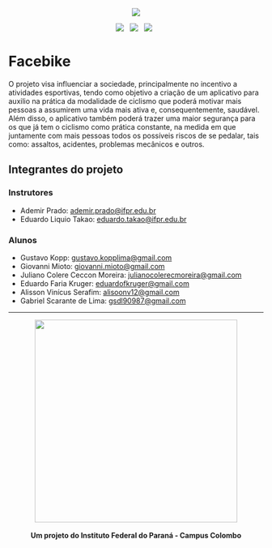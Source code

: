 <p align="center">
	<img src="https://user-images.githubusercontent.com/66191563/190540831-dde63f7f-57cc-4c2d-b7e2-5773c9bea9a5.png" />
</p>

<p align="center">
	<img src="https://img.shields.io/badge/C%23-239120?style=for-the-badge&logo=c-sharp&logoColor=white" />&nbsp;&nbsp;
	<img src="https://img.shields.io/badge/React_Native-20232A?style=for-the-badge&logo=react&logoColor=61DAFB" />&nbsp;&nbsp;
	<img src="https://img.shields.io/badge/MySQL-005C84?style=for-the-badge&logo=mysql&logoColor=white" />&nbsp;&nbsp;
</p>

# Facebike
O projeto visa influenciar a sociedade, principalmente no incentivo a atividades esportivas, tendo como objetivo a criação de um aplicativo para auxilio na prática da modalidade de ciclismo que poderá motivar mais pessoas a assumirem uma vida mais ativa e, consequentemente, saudável. Além disso, o aplicativo também poderá trazer uma maior segurança para os que já tem o ciclismo como prática constante, na medida em que juntamente com mais pessoas todos os possíveis riscos de se pedalar, tais como: assaltos, acidentes, problemas mecânicos e outros.

## Integrantes do projeto

### Instrutores

-   Ademir Prado: ademir.prado@ifpr.edu.br
-   Eduardo Liquio Takao: eduardo.takao@ifpr.edu.br

### Alunos

-   Gustavo Kopp: gustavo.kopplima@gmail.com
-   Giovanni Mioto: giovanni.mioto@gmail.com
-   Juliano Colere Ceccon Moreira: julianocolerecmoreira@gmail.com
-   Eduardo Faria Kruger: eduardofkruger@gmail.com
-   Alisson Vinícus Serafim: alisoonv12@gmail.com
-   Gabriel Scarante de Lima: gsdl90987@gmail.com

---

<p align="center">
	<img src="https://user-images.githubusercontent.com/66191563/131902792-d8f92372-caa7-43ec-8b15-685aea6751e0.png" width="400px" />
	<br/><br/>
	<b>Um projeto do Instituto Federal do Paraná - Campus Colombo</b>
</p>

